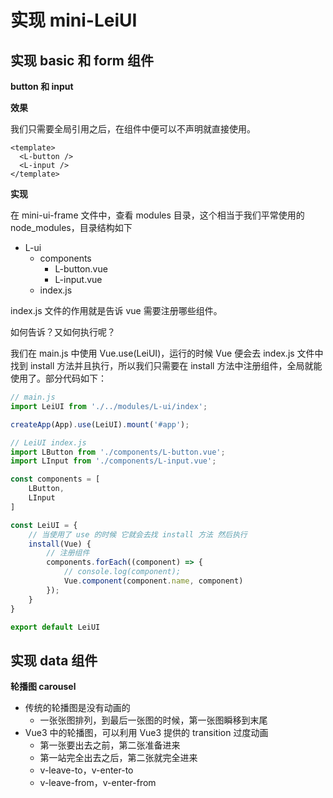 # 实现 mini-LeiUI

## 实现 basic 和 form 组件

**button 和 input**

**效果**

我们只需要全局引用之后，在组件中便可以不声明就直接使用。

```vue
<template>
  <L-button />
  <L-input />
</template>
```

**实现**

在 mini-ui-frame 文件中，查看 modules 目录，这个相当于我们平常使用的 node_modules，目录结构如下

- L-ui
  - components
    - L-button.vue
    - L-input.vue
  - index.js

index.js 文件的作用就是告诉 vue 需要注册哪些组件。

如何告诉？又如何执行呢？

我们在 main.js 中使用 Vue.use(LeiUI)，运行的时候 Vue 便会去 index.js 文件中找到 install 方法并且执行，所以我们只需要在 install 方法中注册组件，全局就能使用了。部分代码如下：

```js
// main.js
import LeiUI from './../modules/L-ui/index';

createApp(App).use(LeiUI).mount('#app');

// LeiUI index.js
import LButton from './components/L-button.vue';
import LInput from './components/L-input.vue';

const components = [
    LButton,
    LInput
]

const LeiUI = {
    // 当使用了 use 的时候 它就会去找 install 方法 然后执行
    install(Vue) {
        // 注册组件
        components.forEach((component) => {
            // console.log(component);
            Vue.component(component.name, component)
        });
    }
}

export default LeiUI
```

## 实现 data 组件

**轮播图 carousel**

- 传统的轮播图是没有动画的
  - 一张张图排列，到最后一张图的时候，第一张图瞬移到末尾
- Vue3 中的轮播图，可以利用 Vue3 提供的 transition 过度动画
  - 第一张要出去之前，第二张准备进来
  - 第一站完全出去之后，第二张就完全进来
  - v-leave-to，v-enter-to 
  - v-leave-from，v-enter-from